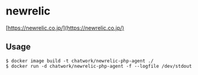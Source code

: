 # newrelic
[https://newrelic.co.jp/](https://newrelic.co.jp/)

## Usage
```
$ docker image build -t chatwork/newrelic-php-agent ./
$ docker run -d chatwork/newrelic-php-agent -f --logfile /dev/stdout
```